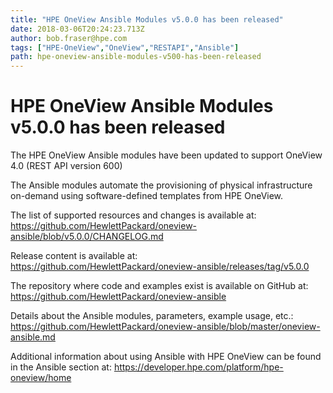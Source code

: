 ```yaml
---
title: "HPE OneView Ansible Modules v5.0.0 has been released"
date: 2018-03-06T20:24:23.713Z
author: bob.fraser@hpe.com 
tags: ["HPE-OneView","OneView","RESTAPI","Ansible"]
path: hpe-oneview-ansible-modules-v500-has-been-released
---
```

# HPE OneView Ansible Modules v5.0.0 has been released

The HPE OneView Ansible modules have been updated to support OneView 4.0 (REST API version 600) 

The Ansible modules automate the provisioning of physical infrastructure on-demand using software-defined templates from HPE OneView.

The list of supported resources and changes is available at:
<https://github.com/HewlettPackard/oneview-ansible/blob/v5.0.0/CHANGELOG.md>

Release content is available at:
<https://github.com/HewlettPackard/oneview-ansible/releases/tag/v5.0.0>

The repository where code and examples exist is available on GitHub at:
<https://github.com/HewlettPackard/oneview-ansible>

Details about the Ansible modules, parameters, example usage, etc.:
<https://github.com/HewlettPackard/oneview-ansible/blob/master/oneview-ansible.md>

Additional information about using Ansible with HPE OneView can be found in the Ansible section at:
<https://developer.hpe.com/platform/hpe-oneview/home>

